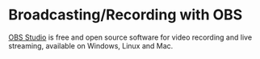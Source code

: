 # Broadcasting/Recording with OBS

[OBS Studio](https://obsproject.com/wiki/) is free and open source
software for video recording and live streaming, available on Windows,
Linux and Mac.
